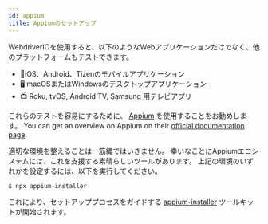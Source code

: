 ```yaml
---
id: appium
title: Appiumのセットアップ
---
```


WebdriverIOを使用すると、以下のようなWebアプリケーションだけでなく、他のプラットフォームもテストできます。

- 📱iOS、Android、Tizenのモバイルアプリケーション
- 🖥️ macOSまたはWindowsのデスクトップアプリケーション
- 📺 Roku, tvOS, Android TV, Samsung 用テレビアプリ

これらのテストを容易にするために、 [Appium](https://appium.io/) を使用することをお勧めします。 You can get an overview on Appium on their [official documentation page](https://appium.io/docs/en/2.0/intro/).

適切な環境を整えることは一筋縄ではいきません。 幸いなことにAppiumエコシステムには、これを支援する素晴らしいツールがあります。 上記の環境のいずれかを設定するには、以下を実行してください。

```sh
$ npx appium-installer
```

これにより、セットアッププロセスをガイドする [appium-installer](https://github.com/AppiumTestDistribution/appium-installer) ツールキットが開始されます。

